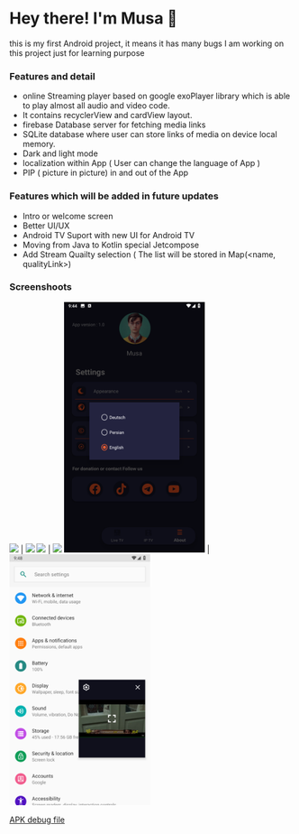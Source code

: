 <h1> Hey there! I'm Musa 👋 </h1>
this is my first Android project, it means it has many bugs 
I am working on this project just for learning purpose 
<h3> Features and detail </h3>

- online Streaming player based on google exoPlayer library which is able to play almost all audio and video code.
- It contains recyclerView and cardView layout.
- firebase  Database server for fetching media links
- SQLite database where user can store links of media on device local memory.
- Dark and light mode
- localization within App ( User can change the language of App )
- PIP ( picture in picture) in and out of the App

<h3> Features which will be added in future updates </h3>


- Intro or welcome screen
- Better UI/UX
- Android TV Suport with new UI for Android TV
- Moving from Java to Kotlin special Jetcompose
- Add Stream Quailty selection ( The list will be stored in Map(<name, qualityLink>) 

<h3> Screenshoots</h3>
  
<img src="https://github.com/forotan1/LiveTVStreamer/blob/master/Screenshot_20240327-214144.png" width="250"> | <img src="https://github.com/forotan1/LiveTVStreamer/blob/master/Screenshot_20230710-174810.png" width="250">
<img src="https://github.com/forotan1/LiveTVStreamer/blob/master/Screenshot_20230710-174949.png" width="250"> | <img src="https://github.com/forotan1/LiveTVStreamer/blob/master/Screenshot_20230710-174849.png" width="250">
<img src="https://github.com/forotan1/StreamingPlayer/blob/master/Screenshot_20240327-214405.png" width="250"> | <img src="https://github.com/forotan1/StreamingPlayer/blob/master/pip.png" width="250">

 [APK debug file ]( https://github.com/forotan1/LiveTVStreamer/blob/master/app-debug.apk)


